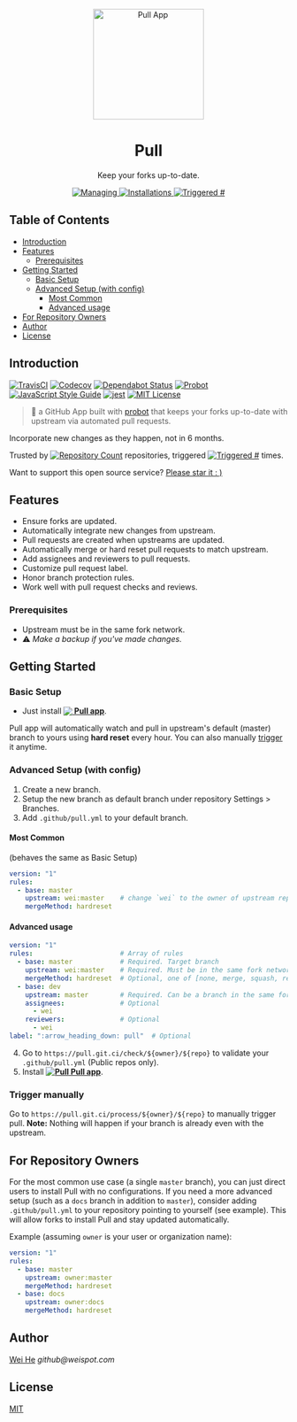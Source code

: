 <p align="center">
 <a href="https://github.com/apps/pull">
   <img width="200" height="200" alt="Pull App" src="https://prod.download/pull-svg" />
 </a>
</p>
<h1 align="center">Pull</h1>
<p align="center">
  Keep your forks up-to-date.
</p>
<p align="center">
 <a href="https://github.com/apps/pull">
   <img alt="Managing" src="https://pull.git.ci/badge/managing" />
 </a>
 <a href="https://github.com/apps/pull">
   <img alt="Installations" src="https://pull.git.ci/badge/installed" />
 </a>
 <a href="https://github.com/issues?q=author%3Aapp%2Fpull">
   <img alt="Triggered #" src="https://pull.git.ci/badge/triggered" />
 </a>
</p>

<h2>Table of Contents</h2>
<!-- START doctoc generated TOC please keep comment here to allow auto update -->
<!-- DON'T EDIT THIS SECTION, INSTEAD RE-RUN doctoc TO UPDATE -->

- [Introduction](#introduction)
- [Features](#features)
  - [Prerequisites](#prerequisites)
- [Getting Started](#getting-started)
  - [Basic Setup](#basic-setup)
  - [Advanced Setup (with config)](#advanced-setup-with-config)
    - [Most Common](#most-common)
    - [Advanced usage](#advanced-usage)
- [For Repository Owners](#for-repository-owners)
- [Author](#author)
- [License](#license)

<!-- END doctoc generated TOC please keep comment here to allow auto update -->


## Introduction

[![TravisCI](https://travis-ci.com/wei/pull.svg?branch=master)](https://travis-ci.com/wei/pull)
[![Codecov](https://codecov.io/gh/wei/pull/branch/master/graph/badge.svg)](https://codecov.io/gh/wei/pull)
[![Dependabot Status](https://api.dependabot.com/badges/status?host=github&repo=wei/pull)](https://dependabot.com)
[![Probot](https://pull.git.ci/badge/built_with)](https://probot.github.io/)
[![JavaScript Style Guide](https://pull.git.ci/badge/code_style)](https://standardjs.com)
[![jest](https://facebook.github.io/jest/img/jest-badge.svg)](https://github.com/facebook/jest)
[![MIT License](https://pull.git.ci/badge/license)](https://wei.mit-license.org)

> 🤖 a GitHub App built with [probot](https://github.com/probot/probot) that keeps your forks up-to-date with upstream via automated pull requests.

Incorporate new changes as they happen, not in 6 months. 

Trusted by [![Repository Count](https://pull.git.ci/badge/managing?plain&style=flat)](https://probot.github.io/apps/pull/) repositories, triggered [![Triggered #](https://pull.git.ci/badge/triggered?plain&style=flat)](https://github.com/issues?q=author%3Aapp%2Fpull) times.

Want to support this open source service? [Please star it : )](https://github.com/wei/pull)


## Features

 - Ensure forks are updated.
 - Automatically integrate new changes from upstream.
 - Pull requests are created when upstreams are updated.
 - Automatically merge or hard reset pull requests to match upstream.
 - Add assignees and reviewers to pull requests.
 - Customize pull request label.
 - Honor branch protection rules.
 - Work well with pull request checks and reviews.

### Prerequisites
 - Upstream must be in the same fork network.
 - :warning: _Make a backup if you've made changes._


## Getting Started

### Basic Setup

 - Just install **[<img src="https://prod.download/pull-18h-svg" valign="bottom"/> Pull app](https://github.com/apps/pull)**.

Pull app will automatically watch and pull in upstream's default (master) branch to yours using **hard reset** every hour. You can also manually [trigger](#trigger-manually) it anytime.

### Advanced Setup (with config)

 1. Create a new branch.
 2. Setup the new branch as default branch under repository Settings > Branches.
 3. Add `.github/pull.yml` to your default branch.

#### Most Common
(behaves the same as Basic Setup)
```yaml
version: "1"
rules:
  - base: master
    upstream: wei:master    # change `wei` to the owner of upstream repo
    mergeMethod: hardreset
```

#### Advanced usage
```yaml
version: "1"
rules:                      # Array of rules
  - base: master            # Required. Target branch
    upstream: wei:master    # Required. Must be in the same fork network.
    mergeMethod: hardreset  # Optional, one of [none, merge, squash, rebase, hardreset], Default: none.
  - base: dev
    upstream: master        # Required. Can be a branch in the same forked repo.
    assignees:              # Optional
      - wei
    reviewers:              # Optional
      - wei
label: ":arrow_heading_down: pull"  # Optional
```

 4. Go to `https://pull.git.ci/check/${owner}/${repo}` to validate your `.github/pull.yml` (Public repos only).
 5. Install **[![<img src="https://prod.download/pull-18h-svg" valign="bottom"/> Pull](https://prod.download/pull-18h-svg) Pull app](https://github.com/apps/pull)**.

### Trigger manually

Go to `https://pull.git.ci/process/${owner}/${repo}` to manually trigger pull. 
**Note:** Nothing will happen if your branch is already even with the upstream.


## For Repository Owners

For the most common use case (a single `master` branch), you can just direct users to install Pull with no configurations.
If you need a more advanced setup (such as a `docs` branch in addition to `master`), consider adding `.github/pull.yml` to your repository pointing to yourself (see example). This will allow forks to install Pull and stay updated automatically.

Example (assuming `owner` is your user or organization name):
```yaml
version: "1"
rules:
  - base: master
    upstream: owner:master
    mergeMethod: hardreset
  - base: docs
    upstream: owner:docs
    mergeMethod: hardreset
```


## Author
[Wei He](https://github.com/wei) _github@weispot.com_


## License
[MIT](LICENSE)
